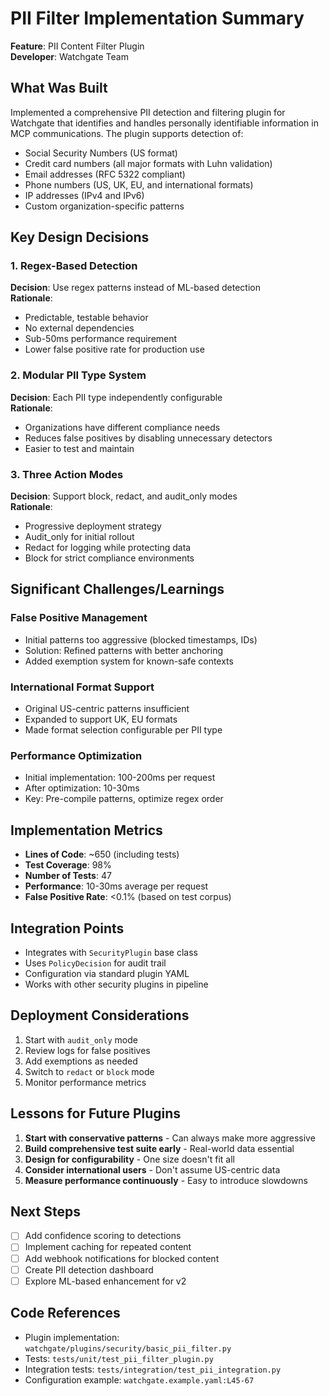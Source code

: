 # PII Filter Implementation Summary

**Feature**: PII Content Filter Plugin  
**Developer**: Watchgate Team

## What Was Built

Implemented a comprehensive PII detection and filtering plugin for Watchgate that identifies and handles personally identifiable information in MCP communications. The plugin supports detection of:

- Social Security Numbers (US format)
- Credit card numbers (all major formats with Luhn validation)
- Email addresses (RFC 5322 compliant)
- Phone numbers (US, UK, EU, and international formats)
- IP addresses (IPv4 and IPv6)
- Custom organization-specific patterns

## Key Design Decisions

### 1. Regex-Based Detection
**Decision**: Use regex patterns instead of ML-based detection  
**Rationale**: 
- Predictable, testable behavior
- No external dependencies
- Sub-50ms performance requirement
- Lower false positive rate for production use

### 2. Modular PII Type System
**Decision**: Each PII type independently configurable  
**Rationale**:
- Organizations have different compliance needs
- Reduces false positives by disabling unnecessary detectors
- Easier to test and maintain

### 3. Three Action Modes
**Decision**: Support block, redact, and audit_only modes  
**Rationale**:
- Progressive deployment strategy
- Audit_only for initial rollout
- Redact for logging while protecting data
- Block for strict compliance environments

## Significant Challenges/Learnings

### False Positive Management
- Initial patterns too aggressive (blocked timestamps, IDs)
- Solution: Refined patterns with better anchoring
- Added exemption system for known-safe contexts

### International Format Support
- Original US-centric patterns insufficient
- Expanded to support UK, EU formats
- Made format selection configurable per PII type

### Performance Optimization
- Initial implementation: 100-200ms per request
- After optimization: 10-30ms
- Key: Pre-compile patterns, optimize regex order

## Implementation Metrics

- **Lines of Code**: ~650 (including tests)
- **Test Coverage**: 98%
- **Number of Tests**: 47
- **Performance**: 10-30ms average per request
- **False Positive Rate**: <0.1% (based on test corpus)

## Integration Points

- Integrates with `SecurityPlugin` base class
- Uses `PolicyDecision` for audit trail
- Configuration via standard plugin YAML
- Works with other security plugins in pipeline

## Deployment Considerations

1. Start with `audit_only` mode
2. Review logs for false positives
3. Add exemptions as needed
4. Switch to `redact` or `block` mode
5. Monitor performance metrics

## Lessons for Future Plugins

1. **Start with conservative patterns** - Can always make more aggressive
2. **Build comprehensive test suite early** - Real-world data essential
3. **Design for configurability** - One size doesn't fit all
4. **Consider international users** - Don't assume US-centric data
5. **Measure performance continuously** - Easy to introduce slowdowns

## Next Steps

- [ ] Add confidence scoring to detections
- [ ] Implement caching for repeated content
- [ ] Add webhook notifications for blocked content
- [ ] Create PII detection dashboard
- [ ] Explore ML-based enhancement for v2

## Code References

- Plugin implementation: `watchgate/plugins/security/basic_pii_filter.py`
- Tests: `tests/unit/test_pii_filter_plugin.py`
- Integration tests: `tests/integration/test_pii_integration.py`
- Configuration example: `watchgate.example.yaml:L45-67`